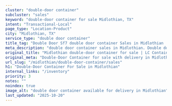 ```yaml
---
cluster: "double-door container"
subcluster: "sales"
keyword: "double-door container for sale Midlothian, TX"
intent: "Transactional-Local"
page_type: "Location-Product"
city: "Midlothian, TX"
service_type: "double door container"
title_tag: "Double Door Sf7 double door container Sales in Midlothian | LC Container"
meta_description: "double door container sales in Midlothian. Double door containers for easy access. Fast delivery, competitive pricing. Serving double door container area. Quote ID: HIQ. Call (214) 524-4168 for your free quote today."
original_title: "Midlothian double-door container for sale | LC Container"
original_meta: "Double-Door Container for sale with delivery in Midlothian, TX. LC Container — local Since 2003. Get pricing today."
url_slug: "/midlothian/double-door-container/sales"
h1: "Double-Door Container For Sale in Midlothian"
internal_links: "/inventory"
priority: 3
notes: ""
noindex: true
image_alt: "double door container available for delivery in Midlothian"
last_updated: "2025-10-20"
---
```


<!-- TODO: Add unique city/inventory copy, images, and internal links here. -->
